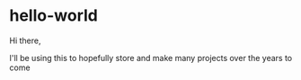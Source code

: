 # hello-world

Hi there,

I'll be using this to hopefully store and make many projects over the years to come
